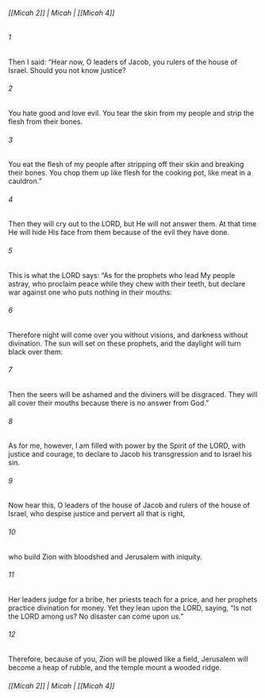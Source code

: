 ###### [[Micah 2]] | Micah | [[Micah 4]]

###### 1
Then I said: “Hear now, O leaders of Jacob, you rulers of the house of Israel. Should you not know justice?
###### 2
You hate good and love evil. You tear the skin from my people and strip the flesh from their bones.
###### 3
You eat the flesh of my people after stripping off their skin and breaking their bones. You chop them up like flesh for the cooking pot, like meat in a cauldron.”
###### 4
Then they will cry out to the LORD, but He will not answer them. At that time He will hide His face from them because of the evil they have done.
###### 5
This is what the LORD says: “As for the prophets who lead My people astray, who proclaim peace while they chew with their teeth, but declare war against one who puts nothing in their mouths:
###### 6
Therefore night will come over you without visions, and darkness without divination. The sun will set on these prophets, and the daylight will turn black over them.
###### 7
Then the seers will be ashamed and the diviners will be disgraced. They will all cover their mouths because there is no answer from God.”
###### 8
As for me, however, I am filled with power by the Spirit of the LORD, with justice and courage, to declare to Jacob his transgression and to Israel his sin.
###### 9
Now hear this, O leaders of the house of Jacob and rulers of the house of Israel, who despise justice and pervert all that is right,
###### 10
who build Zion with bloodshed and Jerusalem with iniquity.
###### 11
Her leaders judge for a bribe, her priests teach for a price, and her prophets practice divination for money. Yet they lean upon the LORD, saying, “Is not the LORD among us? No disaster can come upon us.”
###### 12
Therefore, because of you, Zion will be plowed like a field, Jerusalem will become a heap of rubble, and the temple mount a wooded ridge.

###### [[Micah 2]] | Micah | [[Micah 4]]
